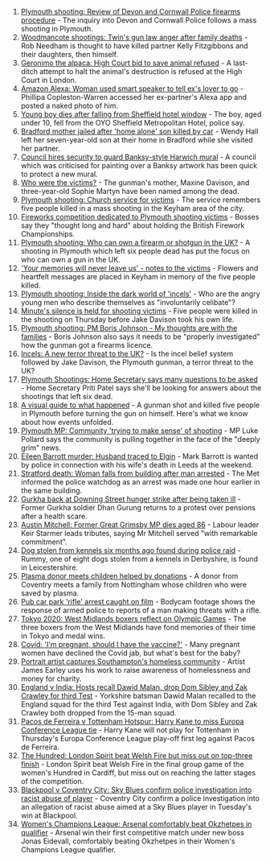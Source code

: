 1. [Plymouth shooting: Review of Devon and Cornwall Police firearms procedure](https://www.bbc.co.uk/news/uk-england-devon-58257497) - The inquiry into Devon and Cornwall Police follows a mass shooting in Plymouth.
2. [Woodmancote shootings: Twin's gun law anger after family deaths](https://www.bbc.co.uk/news/uk-england-birmingham-58245137) - Rob Needham is thought to have killed partner Kelly Fitzgibbons and their daughters, then himself.
3. [Geronimo the alpaca: High Court bid to save animal refused](https://www.bbc.co.uk/news/uk-england-bristol-58187004) - A last-ditch attempt to halt the animal's destruction is refused at the High Court in London.
4. [Amazon Alexa: Woman used smart speaker to tell ex's lover to go](https://www.bbc.co.uk/news/uk-england-lincolnshire-58243709) - Phillipa Copleston-Warren accessed her ex-partner's Alexa app and posted a naked photo of him.
5. [Young boy dies after falling from Sheffield hotel window](https://www.bbc.co.uk/news/uk-england-south-yorkshire-58262259) - The boy, aged under 10, fell from the OYO Sheffield Metropolitan Hotel, police say.
6. [Bradford mother jailed after 'home alone' son killed by car](https://www.bbc.co.uk/news/uk-england-leeds-58257183) - Wendy Hall left her seven-year-old son at their home in Bradford while she visited her partner.
7. [Council hires security to guard Banksy-style Harwich mural](https://www.bbc.co.uk/news/uk-england-essex-58260433) - A council which was criticised for painting over a Banksy artwork has been quick to protect a new mural.
8. [Who were the victims?](https://www.bbc.co.uk/news/uk-58202760) - The gunman's mother, Maxine Davison, and three-year-old Sophie Martyn have been named among the dead.
9. [Plymouth shooting: Church service for victims](https://www.bbc.co.uk/news/uk-england-devon-58254573) - The service remembers five people killed in a mass shooting in the Keyham area of the city.
10. [Fireworks competition dedicated to Plymouth shooting victims](https://www.bbc.co.uk/news/uk-england-devon-58240787) - Bosses say they "thought long and hard" about holding the British Firework Championships.
11. [Plymouth shooting: Who can own a firearm or shotgun in the UK?](https://www.bbc.co.uk/news/uk-58198857) - A shooting in Plymouth which left six people dead has put the focus on who can own a gun in the UK.
12. ['Your memories will never leave us' - notes to the victims](https://www.bbc.co.uk/news/uk-england-devon-58229935) - Flowers and heartfelt messages are placed in Keyham in memory of the five people killed.
13. [Plymouth shooting: Inside the dark world of 'incels'](https://www.bbc.co.uk/news/blogs-trending-44053828) - Who are the angry young men who describe themselves as "involuntarily celibate"?
14. [Minute's silence is held for shooting victims](https://www.bbc.co.uk/news/uk-england-devon-58228401) - Five people were killed in the shooting on Thursday before Jake Davison took his own life.
15. [Plymouth shooting: PM Boris Johnson - My thoughts are with the families](https://www.bbc.co.uk/news/uk-58207986) - Boris Johnson also says it needs to be "properly investigated" how the gunman got a firearms licence.
16. [Incels: A new terror threat to the UK?](https://www.bbc.co.uk/news/uk-58207064) - Is the incel belief system followed by Jake Davison, the Plymouth gunman, a terror threat to the UK?
17. [Plymouth Shootings: Home Secretary says many questions to be asked](https://www.bbc.co.uk/news/uk-58200691) - Home Secretary Priti Patel says she'll be looking for answers about the shootings that left six dead.
18. [A visual guide to what happened](https://www.bbc.co.uk/news/uk-england-devon-58200336) - A gunman shot and killed five people in Plymouth before turning the gun on himself. Here's what we know about how events unfolded.
19. [Plymouth MP: Community 'trying to make sense' of shooting](https://www.bbc.co.uk/news/uk-58198078) - MP Luke Pollard says the community is pulling together in the face of the "deeply grim" news.
20. [Eileen Barrott murder: Husband traced to Elgin](https://www.bbc.co.uk/news/uk-england-leeds-58254147) - Mark Barrott is wanted by police in connection with his wife's death in Leeds at the weekend.
21. [Stratford death: Woman falls from building after man arrested](https://www.bbc.co.uk/news/uk-england-london-58254392) - The Met informed the police watchdog as an arrest was made one hour earlier in the same building.
22. [Gurkha back at Downing Street hunger strike after being taken ill](https://www.bbc.co.uk/news/uk-england-hampshire-58254634) - Former Gurkha soldier Dhan Gurung returns to a protest over pensions after a health scare.
23. [Austin Mitchell: Former Great Grimsby MP dies aged 86](https://www.bbc.co.uk/news/uk-england-humber-58257189) - Labour leader Keir Starmer leads tributes, saying Mr Mitchell served "with remarkable commitment".
24. [Dog stolen from kennels six months ago found during police raid](https://www.bbc.co.uk/news/uk-england-derbyshire-58257485) - Rummy, one of eight dogs stolen from a kennels in Derbyshire, is found in Leicestershire.
25. [Plasma donor meets children helped by donations](https://www.bbc.co.uk/news/uk-england-coventry-warwickshire-58261942) - A donor from Coventry meets a family from Nottingham whose children who were saved by plasma.
26. [Pub car park 'rifle' arrest caught on film](https://www.bbc.co.uk/news/uk-england-norfolk-58258077) - Bodycam footage shows the response of armed police to reports of a man making threats with a rifle.
27. [Tokyo 2020: West Midlands boxers reflect on Olympic Games](https://www.bbc.co.uk/news/uk-england-birmingham-58259342) - The three boxers from the West Midlands have fond memories of their time in Tokyo and medal wins.
28. [Covid: 'I'm pregnant, should I have the vaccine?'](https://www.bbc.co.uk/news/uk-england-london-58089039) - Many pregnant women have declined the Covid jab, but what's best for the baby?
29. [Portrait artist captures Southampton's homeless community](https://www.bbc.co.uk/news/uk-england-hampshire-58246412) - Artist James Earley uses his work to raise awareness of homelessness and money for charity.
30. [England v India: Hosts recall Dawid Malan, drop Dom Sibley and Zak Crawley for third Test](https://www.bbc.co.uk/sport/cricket/58259484) - Yorkshire batsman Dawid Malan recalled to the England squad for the third Test against India, with Dom Sibley and Zak Crawley both dropped from the 15-man squad.
31. [Pacos de Ferreira v Tottenham Hotspur: Harry Kane to miss Europa Conference League tie](https://www.bbc.co.uk/sport/football/58257076) - Harry Kane will not play for Tottenham in Thursday's Europa Conference League play-off first leg against Pacos de Ferreira.
32. [The Hundred: London Spirit beat Welsh Fire but miss out on top-three finish](https://www.bbc.co.uk/sport/cricket/58259477) - London Spirit beat Welsh Fire in the final group game of the women's Hundred in Cardiff, but miss out on reaching the latter stages of the competition.
33. [Blackpool v Coventry City: Sky Blues confirm police investigation into racist abuse of player](https://www.bbc.co.uk/sport/football/58261629) - Coventry City confirm a police investigation into an allegation of racist abuse aimed at a Sky Blues player in Tuesday's win at Blackpool.
34. [Women's Champions League: Arsenal comfortably beat Okzhetpes in qualifier](https://www.bbc.co.uk/sport/football/58258487) - Arsenal win their first competitive match under new boss Jonas Eidevall, comfortably beating Okzhetpes in their Women's Champions League qualifier.
